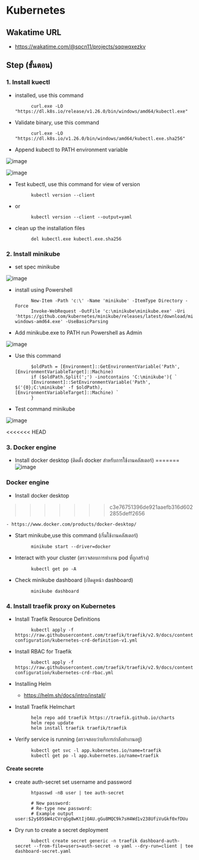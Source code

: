 # Kubernetes
## Wakatime URL
- https://wakatime.com/@spcn11/projects/sqqwqxezkv
## Step (ขั้นตอน)
### 1. Install kuectl

- installed, use this command

            curl.exe -LO        "https://dl.k8s.io/release/v1.26.0/bin/windows/amd64/kubectl.exe"

- Validate binary, use this command

            curl.exe -LO "https://dl.k8s.io/v1.26.0/bin/windows/amd64/kubectl.exe.sha256"

- Append kubectl to PATH environment variable

![image](https://user-images.githubusercontent.com/113360594/226096032-8df36e45-68d9-4c06-bf61-120665ac0c0e.png)
   
![image](https://user-images.githubusercontent.com/113360594/226096046-f35ed8ca-2c4d-496e-a9c5-52048534d199.png)


- Test kubectl, use this command for view of version 

            kubectl version --client
- or

            kubectl version --client --output=yaml

- clean up the installation files

            del kubectl.exe kubectl.exe.sha256

### 2. Install minikube

- set spec minikube

![image](https://user-images.githubusercontent.com/113360594/226096076-a13d1523-7d76-4e84-9e2f-666719868c54.png)

- install using Powershell

            New-Item -Path 'c:\' -Name 'minikube' -ItemType Directory -Force
            Invoke-WebRequest -OutFile 'c:\minikube\minikube.exe' -Uri 'https://github.com/kubernetes/minikube/releases/latest/download/minikube-windows-amd64.exe' -UseBasicParsing

- Add minikube.exe to PATH run Powershell as Admin

![image](https://user-images.githubusercontent.com/113360594/226096086-64f22d57-0133-48cf-92f2-b64dac2670b8.png)

- Use this command

            $oldPath = [Environment]::GetEnvironmentVariable('Path', [EnvironmentVariableTarget]::Machine)
            if ($oldPath.Split(';') -inotcontains 'C:\minikube'){ `
            [Environment]::SetEnvironmentVariable('Path', $('{0};C:\minikube' -f $oldPath), [EnvironmentVariableTarget]::Machine) `
            }

- Test command minikube

![image](https://user-images.githubusercontent.com/113360594/226096102-d5af97ab-0524-42fa-a336-5b3f0a1e4042.png)


<<<<<<< HEAD
### 3. Docker engine

- Install docker desktop (ติดตั้ง docker สำหรับการใช้งานคลัสเตอร์)
=======
![image](https://user-images.githubusercontent.com/113360594/226099435-b6c492ed-58eb-4693-81f3-92d4887a3557.png)

### Docker engine

- Install docker desktop
>>>>>>> c3e76751396de921aaefb316d6022855deff2656

    - https://www.docker.com/products/docker-desktop/

- Start minikube,use this command (เริ่มใช้งานคลัสเตอร์)

            minikube start --driver=docker

- Interact with your cluster (ตรวจสอบการทำงาน pod ที่ถูกสร้าง)

            kubectl get po -A

- Check minikube dashboard (เปิดดูหน้า dashboard)

            minikube dashboard
        
### 4. Install traefik proxy on Kubernetes

- Install Traefik Resource Definitions

            kubectl apply -f https://raw.githubusercontent.com/traefik/traefik/v2.9/docs/content/reference/dynamic-configuration/kubernetes-crd-definition-v1.yml

- Install RBAC for Traefik

            kubectl apply -f https://raw.githubusercontent.com/traefik/traefik/v2.9/docs/content/reference/dynamic-configuration/kubernetes-crd-rbac.yml

- Installing Helm

    - https://helm.sh/docs/intro/install/

- Install Traefik Helmchart

            helm repo add traefik https://traefik.github.io/charts 
            helm repo update 
            helm install traefik traefik/traefik 

- Verify service is running (ตรวจสอบว่าบริการกำลังทำงานอยู่)

            kubectl get svc -l app.kubernetes.io/name=traefik
            kubectl get po -l app.kubernetes.io/name=traefik

#### Create secrete

- create auth-secret set username and password 

            htpasswd -nB user | tee auth-secret

            # New password:
            # Re-type new password:
            # Example output user:$2y$05$W4zCVrqGg8wKtIjOAU.gGu8MQC9k7sH4Wd1v238UfiVuGkf0xfDUu

- Dry run to create a secret deployment

            kubectl create secret generic -n traefik dashboard-auth-secret --from-file=users=auth-secret -o yaml --dry-run=client | tee dashboard-secret.yaml

